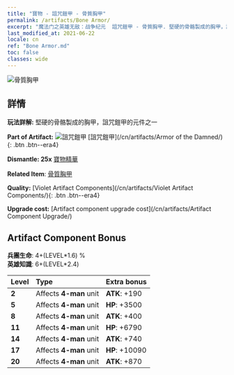 ```yaml
---
title: "寶物 - 詛咒鎧甲 - 骨質胸甲"
permalink: /artifacts/Bone Armor/
excerpt: "魔法门之英雄无敌：战争纪元  詛咒鎧甲 - 骨質胸甲. 堅硬的骨骼製成的胸甲，詛咒鎧甲的元件之一"
last_modified_at: 2021-06-22
locale: cn
ref: "Bone Armor.md"
toc: false
classes: wide
---
```


 ![骨質胸甲](/images/t/artifact_40304.png)



## 詳情

 **玩法詳解:** 堅硬的骨骼製成的胸甲，詛咒鎧甲的元件之一

 **Part of Artifact:** ![詛咒鎧甲](/images/t/icon_artifact_30.png) [詛咒鎧甲](/cn/artifacts/Armor of the Damned/){: .btn .btn--era4}

 **Dismantle: 25x** [寶物精華](/cn/Items/con_905/)

 **Related Item**: [骨質胸甲](/cn/Items/art_124/)

 **Quality:** [Violet Artifact Components](/cn/artifacts/Violet Artifact Components/){: .btn .btn--era4}

 **Upgrade cost:** [Artifact component upgrade cost](/cn/artifacts/Artifact Component Upgrade/)

## Artifact Component Bonus

  **兵團生命**: 4+(LEVEL\*1.6) %<br/>**英雄知識**: 6+(LEVEL\*2.4)

  |  Level  | Type |    Extra bonus  | 
  |:--------|:-----|:----------------| 
  | **2** | Affects **4-man** unit | **ATK**: +190 | 
  | **5** | Affects **4-man** unit | **HP**: +3500 | 
  | **8** | Affects **4-man** unit | **ATK**: +400 | 
  | **11** | Affects **4-man** unit | **HP**: +6790 | 
  | **14** | Affects **4-man** unit | **ATK**: +740 | 
  | **17** | Affects **4-man** unit | **HP**: +10090 | 
  | **20** | Affects **4-man** unit | **ATK**: +870 | 
